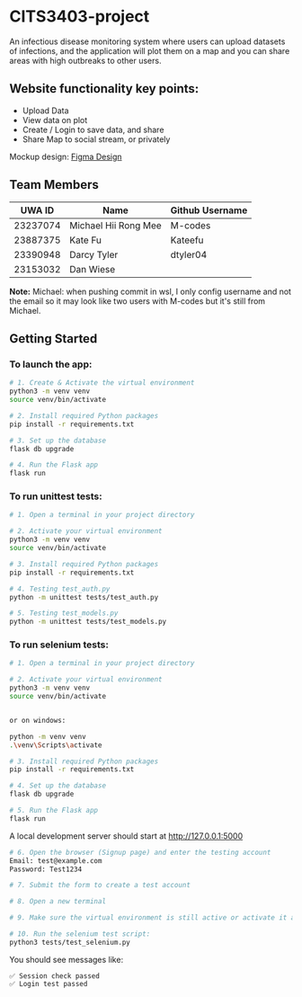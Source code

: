 # CITS3403-project

An infectious disease monitoring system where users can upload datasets of infections, and the application will plot them on a map and you can share areas with high outbreaks to other users.

## Website functionality key points:
- Upload Data
- View data on plot
- Create / Login to save data, and share
- Share Map to social stream, or privately

Mockup design: [Figma Design](https://www.figma.com/design/apbwOMo7xaG9D8hvylg64a/Surface-Laptop%E2%80%A8-Mockup--Community-?node-id=31-3441&p=f&t=012q9qqrHNn1W8v7-0)

## Team Members

| UWA ID | Name | Github Username |
|--------|------|----------------|
| 23237074 | Michael Hii Rong Mee | M-codes |
| 23887375 | Kate Fu | Kateefu |
| 23390948 | Darcy Tyler | dtyler04 |
| 23153032 | Dan Wiese | |

**Note:** Michael: when pushing commit in wsl,  I only config username and not the email so it may look like two users with M-codes but it's still from Michael.

## Getting Started

### To launch the app:

```bash
# 1. Create & Activate the virtual environment
python3 -m venv venv
source venv/bin/activate

# 2. Install required Python packages
pip install -r requirements.txt

# 3. Set up the database
flask db upgrade

# 4. Run the Flask app
flask run
```

### To run unittest tests:

```bash
# 1. Open a terminal in your project directory

# 2. Activate your virtual environment
python3 -m venv venv
source venv/bin/activate

# 3. Install required Python packages
pip install -r requirements.txt

# 4. Testing test_auth.py
python -m unittest tests/test_auth.py

# 5. Testing test_models.py
python -m unittest tests/test_models.py
```

### To run selenium tests:

```bash
# 1. Open a terminal in your project directory

# 2. Activate your virtual environment
python3 -m venv venv
source venv/bin/activate


or on windows: 

python -m venv venv    
.\venv\Scripts\activate

# 3. Install required Python packages
pip install -r requirements.txt

# 4. Set up the database
flask db upgrade

# 5. Run the Flask app
flask run
```

A local development server should start at http://127.0.0.1:5000

```bash
# 6. Open the browser (Signup page) and enter the testing account
Email: test@example.com
Password: Test1234

# 7. Submit the form to create a test account

# 8. Open a new terminal 

# 9. Make sure the virtual environment is still active or activate it again

# 10. Run the selenium test script:
python3 tests/test_selenium.py
```

You should see messages like:
```
✅ Session check passed
✅ Login test passed
```
